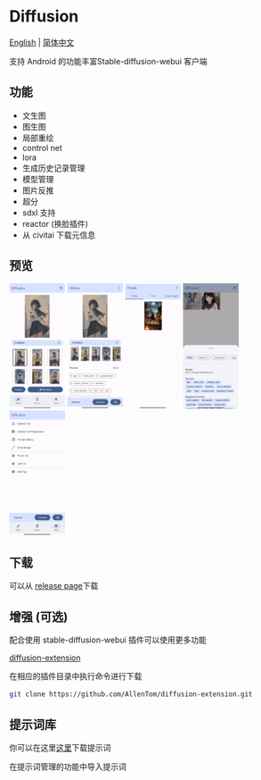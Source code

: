# Diffusion
[English](README.md) | [简体中文](#)

支持 Android 的功能丰富Stable-diffusion-webui 客户端

## 功能
- 文生图
- 图生图
- 局部重绘
- control net
- lora
- 生成历史记录管理
- 模型管理
- 图片反推
- 超分
- sdxl 支持
- reactor (换脸插件)
- 从 civitai 下载元信息
## 预览
<p float="left">
  <img src="./assets/preview_draw.jpg" width="100" />
  <img src="./assets/preview_history.jpg" width="100" /> 
  <img src="./assets/preview_model.jpg" width="100" /> 
  <img src="./assets/preview_params.jpg" width="100" /> 
  <img src="./assets/preview_tools.jpg" width="100" /> 
</p>

## 下载
可以从 [release page](https://github.com/AllenTom/diffusion-client/releases)下载

## 增强 (可选)
配合使用 stable-diffusion-webui 插件可以使用更多功能

[diffusion-extension](https://github.com/AllenTom/diffusion-extension.git)

在相应的插件目录中执行命令进行下载
```bash
git clone https://github.com/AllenTom/diffusion-extension.git
```

## 提示词库
你可以在这里[这里](https://github.com/AllenTom/diffusion-client/releases/tag/0.0.2)下载提示词

在提示词管理的功能中导入提示词



